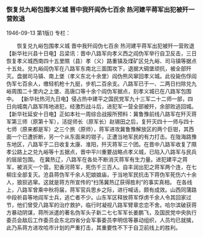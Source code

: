 ### 恢复兑九峪包围孝义城  晋中我歼阎伪七百余  热河建平蒋军出犯被歼一营败退

1946-09-13
第1版()
专栏：

　　恢复兑九峪包围孝义城
    晋中我歼阎伪七百余
    热河建平蒋军出犯被歼一营败退
    【新华社兴县十日电】吕梁讯：晋中八路军向孝义西之阎伪军举行自卫反击，三日恢复孝义城西南四十五里隰（县）孝（义）路重镇及煤矿区兑九峪、司马镇等据点十五处。兑九峪阎伪军在八路军东南北三面围攻下，退据大碉堡顽抗，被全部歼灭。盘据司马镇、南上堡（孝义东北十余里）阎伪熊风窜回孝义城。此役毙伤俘阎伪军七百余人，缴轻机枪十九挺，步机二百余支。八路军已于一、二两日扫除兑九峪周围二十里内之上堡、高唐口等十余个阎伪军据点，刻孝义城已在八路军包围中。
    【新华社热河九日电】侵占热中建平之国民党军九十三军二十二师一部，四日向城南八路军阵地进犯，经激烈战斗后，进犯军一营全部被歼，余部败逃回城。
    【新华社延安十日电】正如本社一周综合战报所预料：冀鲁豫前线八路军在歼灭蒋军第三师（原第十军），活捉师长（原军长）赵锡田之后，复歼灭四十一师与四十七师（原来都是军）之三个旅（原师），蒋军进攻冀鲁豫解放区的两个巨钳，其西面一个已遭折断，另一个从东面来的钳子，正遭当地军民的有力打击。在陇海路豫东地区，八路军于二日收复太康、淮阳，歼灭蒋军三个团。在晋中八路军收复了隰孝公路上之兑九峪等十五据点，晋中平川重要战略点孝义城，已陷入八路军与民兵的层层包围。
    在冀热辽，八路军在各处不断消灭蒋军有生力量。进犯建平之蒋军，被消灭一个营。犯香河蒋军，死伤千三百人。自丰润出犯之蒋军两个连，在七柳庄全部复灭。沧县蒋伪军千余人犯娘娘庙，于当地军民抗击下蒋伪军死伤六十余人，狼狈逃窜。这就是蒋方所宣传的“扫荡冀热辽获得胜利”的事实真相。
    在各线上，八路军曾乘中秋将届，蒋军官兵思乡之际，进行喊话，颇有成效。山西同蒲路中段祈县等地阎军士兵，逃亡者不少。山东军区释放蒋军俘虏千余人令其回家过节，他们曾受八路军的治疗救护，临行时凝视八路军臂章恋恋不舍。哈尔滨破获蒋方暴动阴谋，蒋所派遣的著名伪军头子新二七七军军长姜鹏飞，及国民党中央执行委员会敌后工作委员会东北四省分会军事委员李明信等暴动组织，人员均已就擒，此乃系蒋方进攻哈市计划的严重打击，其重要性不下于自卫前线上的胜利。
